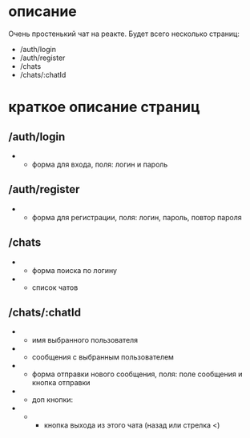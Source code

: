 # описание
Очень простенький чат на реакте. Будет всего несколько страниц:
- /auth/login
- /auth/register
- /chats
- /chats/:chatId

# краткое описание страниц
## /auth/login
- - форма для входа, поля: логин и пароль

## /auth/register
- - форма для регистрации, поля: логин, пароль, повтор пароля

## /chats
- - форма поиска по логину
- - список чатов

## /chats/:chatId
- - имя выбранного пользователя
- - сообщения с выбранным пользователем
- - форма отправки нового сообщения, поля: поле сообщения и кнопка отправки
- - доп кнопки:
- - - кнопка выхода из этого чата (назад или стрелка <)
